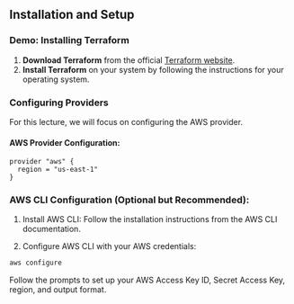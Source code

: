 ## Installation and Setup

### Demo: Installing Terraform

1. **Download Terraform** from the official [Terraform website](https://www.terraform.io/downloads).
2. **Install Terraform** on your system by following the instructions for your operating system.

### Configuring Providers

For this lecture, we will focus on configuring the AWS provider.

#### AWS Provider Configuration:

```hcl
provider "aws" {
  region = "us-east-1"
}
```
### AWS CLI Configuration (Optional but Recommended):
1. Install AWS CLI: Follow the installation instructions from the AWS CLI documentation.

2. Configure AWS CLI with your AWS credentials:


```bash
aws configure
```

Follow the prompts to set up your AWS Access Key ID, Secret Access Key, region, and output format.